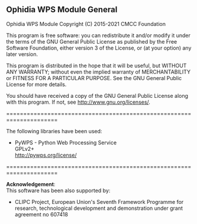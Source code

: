 Ophidia WPS Module General
--------------------------

Ophidia WPS Module
Copyright (C) 2015-2021 CMCC Foundation

This program is free software: you can redistribute it and/or modify
it under the terms of the GNU General Public License as published by
the Free Software Foundation, either version 3 of the License, or
(at your option) any later version.

This program is distributed in the hope that it will be useful,
but WITHOUT ANY WARRANTY; without even the implied warranty of
MERCHANTABILITY or FITNESS FOR A PARTICULAR PURPOSE.  See the
GNU General Public License for more details.

You should have received a copy of the GNU General Public License
along with this program.  If not, see <http://www.gnu.org/licenses/>.

=====================================================================

The following libraries have been used:

- PyWPS - Python Web Processing Service</br>
GPLv2+</br>
http://pywps.org/license/

=====================================================================

<b>Acknowledgement</b>:</br>
This software has been also supported by:

- CLIPC Project, European Union's Seventh Framework Programme for research, technological development and demonstration under grant agreement no 607418

